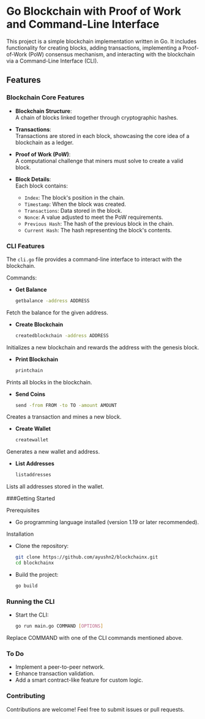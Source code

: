 # Go Blockchain with Proof of Work and Command-Line Interface  

This project is a simple blockchain implementation written in Go. It includes functionality for creating blocks, adding transactions, implementing a Proof-of-Work (PoW) consensus mechanism, and interacting with the blockchain via a Command-Line Interface (CLI).  

## Features  

### Blockchain Core Features  

- **Blockchain Structure**:  
  A chain of blocks linked together through cryptographic hashes.  

- **Transactions**:  
  Transactions are stored in each block, showcasing the core idea of a blockchain as a ledger.  

- **Proof of Work (PoW)**:  
  A computational challenge that miners must solve to create a valid block.  

- **Block Details**:  
  Each block contains:  
  - `Index`: The block's position in the chain.  
  - `Timestamp`: When the block was created.  
  - `Transactions`: Data stored in the block.  
  - `Nonce`: A value adjusted to meet the PoW requirements.  
  - `Previous Hash`: The hash of the previous block in the chain.  
  - `Current Hash`: The hash representing the block's contents.  

### CLI Features  

The `cli.go` file provides a command-line interface to interact with the blockchain.  

Commands:  

- **Get Balance**  
  ```bash  
  getbalance -address ADDRESS

Fetch the balance for the given address.

- **Create Blockchain**
  ```bash
  createdblockchain -address ADDRESS

Initializes a new blockchain and rewards the address with the genesis block.

- **Print Blockchain**
  ```bash
  printchain

Prints all blocks in the blockchain.

- **Send Coins**
  ```bash
  send -from FROM -to TO -amount AMOUNT

Creates a transaction and mines a new block.

- **Create Wallet**
  ```bash
  createwallet

Generates a new wallet and address.

- **List Addresses**
  ```bash
  listaddresses

Lists all addresses stored in the wallet.

###Getting Started

Prerequisites

- Go programming language installed (version 1.19 or later recommended).

Installation

- Clone the repository:
  ```bash
  git clone https://github.com/ayushn2/blockchainx.git  
  cd blockchainx

- Build the project:
  ```bash
  go build

### Running the CLI

- Start the CLI:
  ```bash
  go run main.go COMMAND [OPTIONS]

Replace COMMAND with one of the CLI commands mentioned above.

### To Do

-	Implement a peer-to-peer network.
- Enhance transaction validation.
- Add a smart contract-like feature for custom logic.

### Contributing

Contributions are welcome! Feel free to submit issues or pull requests.
